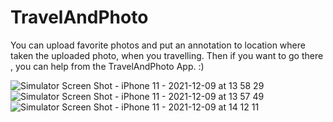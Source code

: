 # TravelAndPhoto

You can upload favorite photos and put an annotation to location where taken the uploaded photo, when you travelling. Then if you want to go there , you can help from the TravelAndPhoto App. :)


![Simulator Screen Shot - iPhone 11 - 2021-12-09 at 13 58 29](https://user-images.githubusercontent.com/37957489/145385981-39628304-0f9c-424f-abf6-4ddecc1a6869.png)
![Simulator Screen Shot - iPhone 11 - 2021-12-09 at 13 57 49](https://user-images.githubusercontent.com/37957489/145386011-8462dc09-bda3-4a72-9616-2bebe471f723.png)
![Simulator Screen Shot - iPhone 11 - 2021-12-09 at 14 12 11](https://user-images.githubusercontent.com/37957489/145386082-48a17725-211d-4f9a-81ad-4054985ab28c.png)
